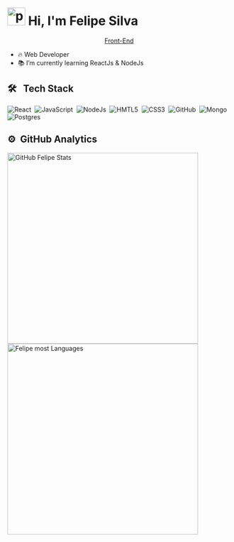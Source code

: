 
 <h1 align="left"><img src="https://raw.githubusercontent.com/kaueMarques/kaueMarques/master/hi.gif" alt="profile views"  width="40px" /> Hi, I'm Felipe Silva </h1>
 
 
<p align="center">
<a href="https://github.com/Feliper-Silva/Front-end" target="_blanck">
 Front-End
 </a>
 </p>
 
- 🔥 Web Developer
- 📚 I’m currently learning  ReactJs & NodeJs

## 🛠️ &nbsp; Tech Stack 

![React](https://img.shields.io/badge/React-05122a?style=flat&logo=react)&nbsp;
![JavaScript](https://img.shields.io/badge/JavaScript-05122a?style=flat&logo=javascript)&nbsp;
![NodeJs](https://img.shields.io/badge/Node.Js-05122a?style=flat&logo=node.js)&nbsp;
![HMTL5](https://img.shields.io/badge/HTML5-05122a?style=flat&logo=HTML5)&nbsp;
![CSS3](https://img.shields.io/badge/CSS3-05122a?style=flat&logo=css3)&nbsp;
![GitHub](https://img.shields.io/badge/GitHub-05122a?style=flat&logo=github)&nbsp;
![Mongo](https://img.shields.io/badge/MongoDB-05122a?style=flat&logo=mongodb)&nbsp;
![Postgres](https://img.shields.io/badge/PostgreSQL-05122a?style=flat&logo=postgresql)&nbsp;

## ⚙️ &nbsp;GitHub Analytics

<p align="left">
  <img width="430em" src="https://github-readme-stats.vercel.app/api?username=Feliper-silva&theme=tokyonight&show_icons=true" alt="GitHub Felipe Stats" />
 <img width="430em" src="https://github-readme-stats.vercel.app/api/top-langs/?username=Feliper-silva&layout=compact&theme=tokyonight" alt="Felipe most Languages" /> 
 </p>
 
 <!--
 ## 🧔‍♂️ &nbsp; Social Links
 
![Linkedin](https://img.shields.io/badge/Linkedin-05122a?style=flat&logo=linkedin)&nbsp;
![Instagram](https://img.shields.io/badge/Instagram-05122a?style=flat&logo=linkedin)&nbsp;
-->

